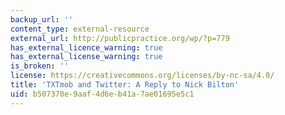 ```yaml
---
backup_url: ''
content_type: external-resource
external_url: http://publicpractice.org/wp/?p=779
has_external_licence_warning: true
has_external_license_warning: true
is_broken: ''
license: https://creativecommons.org/licenses/by-nc-sa/4.0/
title: 'TXTmob and Twitter: A Reply to Nick Bilton'
uid: b507370e-9aaf-4d6e-b41a-7ae01695e5c1
---
```

